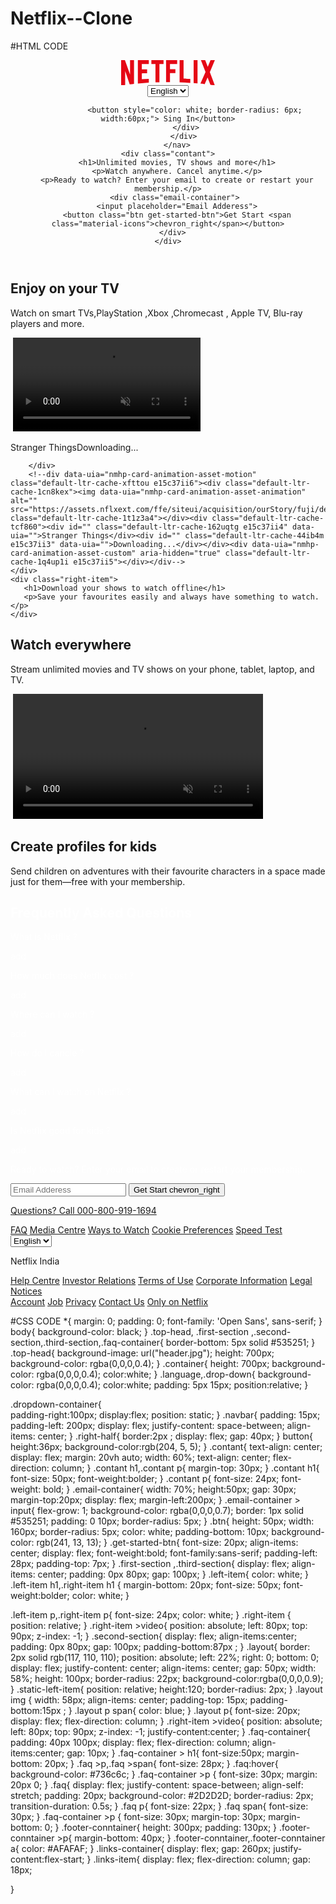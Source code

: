 # Netflix--Clone
#HTML CODE
<!DOCTYPE html>
<html lang="en">
<head>
    <meta charset="UTF-8">
    <meta name="viewport" content="width=device-width, initial-scale=1.0">
    <title>NETFLIX</title>
    <link href="https://fonts.googleapis.com/icon?family=Material+Icons"
      rel="stylesheet">
      <link rel="preconnect" href="https://fonts.googleapis.com">
<link rel="preconnect" href="https://fonts.gstatic.com" crossorigin>
<link href="https://fonts.googleapis.com/css2?family=Open+Sans&display=swap" rel="stylesheet">
    <link rel="stylesheet" href="style.css">
</head>
<body>
    <header class=" top-head">
        <div class="container">
            <nav class="navbar">
                <svg  width="150px"  fill="#E50815" viewBox="0 0 111 30" version="1.1" xmlns="http://www.w3.org/2000/svg" xmlns:xlink="http://www.w3.org/1999/xlink" aria-hidden="true" role="img" class="default-ltr-cache-1d568uk ev1dnif1"><g><path d="M105.06233,14.2806261 L110.999156,30 C109.249227,29.7497422 107.500234,29.4366857 105.718437,29.1554972 L102.374168,20.4686475 L98.9371075,28.4375293 C97.2499766,28.1563408 95.5928391,28.061674 93.9057081,27.8432843 L99.9372012,14.0931671 L94.4680851,-5.68434189e-14 L99.5313525,-5.68434189e-14 L102.593495,7.87421502 L105.874965,-5.68434189e-14 L110.999156,-5.68434189e-14 L105.06233,14.2806261 Z M90.4686475,-5.68434189e-14 L85.8749649,-5.68434189e-14 L85.8749649,27.2499766 C87.3746368,27.3437061 88.9371075,27.4055675 90.4686475,27.5930265 L90.4686475,-5.68434189e-14 Z M81.9055207,26.93692 C77.7186241,26.6557316 73.5307901,26.4064111 69.250164,26.3117443 L69.250164,-5.68434189e-14 L73.9366389,-5.68434189e-14 L73.9366389,21.8745899 C76.6248008,21.9373887 79.3120255,22.1557784 81.9055207,22.2804387 L81.9055207,26.93692 Z M64.2496954,10.6561065 L64.2496954,15.3435186 L57.8442216,15.3435186 L57.8442216,25.9996251 L53.2186709,25.9996251 L53.2186709,-5.68434189e-14 L66.3436123,-5.68434189e-14 L66.3436123,4.68741213 L57.8442216,4.68741213 L57.8442216,10.6561065 L64.2496954,10.6561065 Z M45.3435186,4.68741213 L45.3435186,26.2498828 C43.7810479,26.2498828 42.1876465,26.2498828 40.6561065,26.3117443 L40.6561065,4.68741213 L35.8121661,4.68741213 L35.8121661,-5.68434189e-14 L50.2183897,-5.68434189e-14 L50.2183897,4.68741213 L45.3435186,4.68741213 Z M30.749836,15.5928391 C28.687787,15.5928391 26.2498828,15.5928391 24.4999531,15.6875059 L24.4999531,22.6562939 C27.2499766,22.4678976 30,22.2495079 32.7809542,22.1557784 L32.7809542,26.6557316 L19.812541,27.6876933 L19.812541,-5.68434189e-14 L32.7809542,-5.68434189e-14 L32.7809542,4.68741213 L24.4999531,4.68741213 L24.4999531,10.9991564 C26.3126816,10.9991564 29.0936358,10.9054269 30.749836,10.9054269 L30.749836,15.5928391 Z M4.78114163,12.9684132 L4.78114163,29.3429562 C3.09401069,29.5313525 1.59340144,29.7497422 0,30 L0,-5.68434189e-14 L4.4690224,-5.68434189e-14 L10.562377,17.0315868 L10.562377,-5.68434189e-14 L15.2497891,-5.68434189e-14 L15.2497891,28.061674 C13.5935889,28.3437998 11.906458,28.4375293 10.1246602,28.6868498 L4.78114163,12.9684132 Z"></path></g></svg>
                <div class="right-half">
                  <div class="dropdown-container">
                      <!--span class="material-icons language">language</span-->
                      <select  class="language">
                          <option value="English">English</option>
                          <option value="Hindi">Hindi</option>
                </select>
                      <!--span class="material-icons">arrow_drop_down</span-->
                    
                <button style="color: white; border-radius: 6px; width:60px;"> Sing In</button>
            </div>
           </div>
        </nav>
    <div class="contant">
        <h1>Unlimited movies, TV shows and more</h1>
        <p>Watch anywhere. Cancel anytime.</p>
        <p>Ready to watch? Enter your email to create or restart your membership.</p>
       <div class="email-container">
        <input placeholder="Email Adderess">
        <button class="btn get-started-btn">Get Start <span class="material-icons">chevron_right</span></button>
       </div> 
    </div>
 </div>
</header> 
<section class="first-section">
    <div class="left-item">
<h1>Enjoy on your TV</h1>
<p>Watch on smart TVs,PlayStation ,Xbox ,Chromecast , Apple TV, Blu-ray players and more.</p>
    </div>
    <div class="right-item">
<img src="layer2.png" alt="">
<video muted loop autoplay>
    <source src="video-tv.m4v">
</video>
    </div>
</section>
<section class="second-section">
    <div class="left-item static-left-item">
        <img src="layer3.jpg" alt="">
        <div class="layout">
         <img src="danger image.png" alt="">
         <p>Stranger Things<span>Downloading...</span></p>
        
        </div>
        <!--div data-uia="nmhp-card-animation-asset-motion" class="default-ltr-cache-xfttou e15c37ii6"><div class="default-ltr-cache-1cn8kex"><img data-uia="nmhp-card-animation-asset-animation" alt="" src="https://assets.nflxext.com/ffe/siteui/acquisition/ourStory/fuji/desktop/boxshot.png" class="default-ltr-cache-1t1z3a4"></div><div class="default-ltr-cache-tcf860"><div id="" class="default-ltr-cache-162uqtg e15c37ii4" data-uia="">Stranger Things</div><div id="" class="default-ltr-cache-44ib4m e15c37ii3" data-uia="">Downloading...</div></div><div data-uia="nmhp-card-animation-asset-custom" aria-hidden="true" class="default-ltr-cache-1q4up1i e15c37ii5"></div></div-->
    </div>
    <div class="right-item">
       <h1>Download your shows to watch offline</h1>
       <p>Save your favourites easily and always have something to watch.</p>
    </div>
</section> 
<section class="third-section">
<div class="left-item">
   <h1>Watch everywhere</h1>
   <p>Stream unlimited movies and TV shows on your phone, tablet, laptop, and TV.</p>
</div>
    <div class="right-item">
      <img src="layer4.png" alt="">
       <video muted loop autoplay width="400px" style="top:60px; left:18%">
     <source src="video2.m4v">
       </video>
    </div>
</section>
<section class="third-section">
    <div class="right-item static-left-item">
        <img src="layer5.png" alt="">
        <!--div data-uia="nmhp-card-animation-asset-motion" class="default-ltr-cache-xfttou e15c37ii6"><div class="default-ltr-cache-1cn8kex"><img data-uia="nmhp-card-animation-asset-animation" alt="" src="https://assets.nflxext.com/ffe/siteui/acquisition/ourStory/fuji/desktop/boxshot.png" class="default-ltr-cache-1t1z3a4"></div><div class="default-ltr-cache-tcf860"><div id="" class="default-ltr-cache-162uqtg e15c37ii4" data-uia="">Stranger Things</div><div id="" class="default-ltr-cache-44ib4m e15c37ii3" data-uia="">Downloading...</div></div><div data-uia="nmhp-card-animation-asset-custom" aria-hidden="true" class="default-ltr-cache-1q4up1i e15c37ii5"></div></div-->
    </div>
    <div class="left-item">
       <h1>Create profiles for kids</h1>
       <p>Send children on adventures with their favourite characters in a space made just for them—free with your membership.</p>
    </div>
</section>
<section class="faq-container" style="color: white;">
    <h1>Frequently Asked Questions</h1>
    <div class="faq">
        <p>What is Netflix ?</p>
        <span class="material-icons">add</span>
    </div>
    <div class="faq">
        <p>How much does Netflix cost ?</p>
        <span class="material-icons">add</span>
    </div>
    <div class="faq">
        <p>Where can I watch ?</p>
        <span class="material-icons">add</span>
    </div>
    <div class="faq">
        <p>How do I cancle ?</p>
        <span class="material-icons">add</span>
    </div>
    <div class="faq">
        <p>What can I watch on Netflix ?</p>
        <span class="material-icons">add</span>
    </div>
    <div class="faq">
        <p>Is Netflix good for kids ?</p>
        <span class="material-icons">add</span>
    </div>
    <p>Ready to watch? Enter your email to create or restart your membership.</p>
    <div class="email-container">
        <input placeholder="Email Adderess">
        <button class="btn get-started-btn">Get Start <span class="material-icons">chevron_right</span></button>
       </div>
</section>
<footer class="footer-conntainer">
    <p> <a href="#">Questions? Call 000-800-919-1694</a></p>
    <div class="links-container">
        <div class="links-item">
        <a href="#">FAQ</a>
        <a href="#">Media Centre</a>
        <a href="#">Ways to Watch</a>
        <a href="#">Cookie Preferences</a>
        <a href="#">Speed Test</a>
    <select  class="language">
            <option value="English">English</option>
            <option value="Hindi">Hindi</option>
    </select>
         <P>Netflix India</P>
    </div>
        <div class="links-item">
            <a href="#">Help Centre</a>
            <a href="#">Investor Relations</a>
            <a href="#">Terms of Use</a>
            <a href="#">Corporate Information</a>
            <a href="#">Legal Notices</a>
        </div>
        <div class="links-item">
                <a href="#">Account</a>
                <a href="#">Job</a>
                <a href="#">Privacy</a>
                <a href="#">Contact Us</a>
                <a href="#">Only on Netflix</a>
            </div>
    </div>
</footer>
</body>
</html>

#CSS CODE
*{
  margin: 0;
  padding: 0;
  font-family: 'Open Sans', sans-serif;
}
body{
    background-color: black;
}
.top-head, .first-section ,.second-section,.third-section,.faq-container{
    border-bottom: 5px solid #535251;
}
.top-head{
    background-image: url("header.jpg");
    height: 700px;
    background-color: rgba(0,0,0,0.4);
}
.container{
    height: 700px;
    background-color: rgba(0,0,0,0.4);
    color:white;
}
.language,.drop-down{
    background-color: rgba(0,0,0,0.4);
    color:white;
    padding: 5px 15px;
    position:relative;
}

.dropdown-container{  
    padding-right:100px;
    display:flex;
    position: static; 
}
.navbar{
    padding: 15px;
    padding-left: 200px;
    display: flex;
    justify-content: space-between;
    align-items: center;
}
.right-half{
    border:2px ;
    display: flex;
    gap: 40px;
}
button{
    height:36px;
    background-color:rgb(204, 5, 5);
}
.contant{
   text-align: center;
   display: flex;
   margin: 20vh auto;
   width: 60%;
   text-align: center;
   flex-direction: column;
}
.contant h1,.contant p{
    margin-top: 30px;
}
.contant h1{
    font-size: 50px;
    font-weight:bolder;
}
.contant p{
    font-size: 24px;
    font-weight: bold;
}
.email-container{
width: 70%;
height:50px;
gap: 30px;
margin-top:20px;
display: flex;
margin-left:200px;
}
.email-container > input{
    flex-grow: 1;
    background-color: rgba(0,0,0,0.7);
    border: 1px solid #535251;
    padding: 0 10px;
    border-radius: 5px;
}
.btn{
    height: 50px;
    width: 160px;
    border-radius: 5px;
    color: white;
    padding-bottom: 10px;
    background-color: rgb(241, 13, 13);
}
.get-started-btn{
font-size: 20px;
align-items: center;
display: flex;
font-weight:bold;
font-family:sans-serif;
padding-left: 28px;
padding-top: 7px;
}
.first-section ,.third-section{
    display: flex;
    align-items: center;
    padding: 0px 80px;
    gap: 100px;
}
.left-item{
    color: white;
}
.left-item h1,.right-item h1 
{
    margin-bottom: 20px;
    font-size: 50px;
    font-weight:bolder;
    color: white;
}

.left-item p,.right-item p{
    font-size: 24px;
    color: white;
}
.right-item  {
    position: relative;
}
.right-item >video{
    position: absolute;
    left: 80px;
    top: 90px;
    z-index: -1;
}
.second-section{
    display: flex;
    align-items:center;
    padding: 0px 80px;
    gap: 100px;
    padding-bottom:87px ;
}
.layout{
     border: 2px solid rgb(117, 110, 110);
     position: absolute;
     left: 22%;
     right: 0;
     bottom: 0;
     display: flex;
     justify-content: center;
     align-items: center;
     gap: 50px;
     width: 58%;
     height: 100px;
     border-radius: 22px;
     background-color:rgba(0,0,0,0.9);
}
.static-left-item{
    position: relative;
    height:120;
    border-radius: 2px;
}
.layout img {
    width: 58px;
    align-items: center;
    padding-top: 15px;
    padding-bottom:15px ;
}
.layout p span{
 color: blue;
}
.layout p{
    font-size: 20px;
    display: flex;
    flex-direction: column;
}
.right-item >video{
    position: absolute;
    left: 80px;
    top: 90px;
    z-index: -1;
    justify-content:center;
}
.faq-container{
    padding: 40px 100px;
    display: flex;
    flex-direction: column;
    align-items:center;
    gap: 10px;
}
.faq-container > h1{
    font-size:50px;
    margin-bottom: 20px;
    }
.faq >p,.faq >span{
font-size: 28px;
}
.faq:hover{
    background-color: #736c6c;
}
.faq-container  >p {
    font-size: 30px;
    margin: 20px 0;
}
.faq{
display: flex;
justify-content: space-between;
align-self: stretch;
padding: 20px;
background-color: #2D2D2D;
border-radius: 2px;
transition-duration: 0.5s;
}
.faq p{
    font-size: 22px;
}
.faq span{
    font-size: 30px;
}
.faq-container >p {
    font-size: 30px;
    margin-top: 30px;
    margin-bottom: 0;
}
.footer-conntainer{
    height: 300px;
    padding: 130px;
}
.footer-conntainer >p{
   margin-bottom: 40px;
}
.footer-conntainer,.footer-conntainer a{
  color: #AFAFAF;
}
.links-container{
    display: flex;
    gap: 260px;
    justify-content:flex-start;
}
.links-item{
    display: flex;
    flex-direction: column;
    gap: 18px;
   
}

